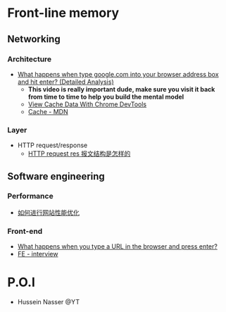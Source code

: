 # Front-line memory
## Networking
### Architecture
- [What happens when type google.com into your browser address box and hit enter? (Detailed Analysis)](https://www.youtube.com/watch?v=dh406O2v_1c)
  - **This video is really important dude, make sure you visit it back from time to time to help you build the mental model**
  - [View Cache Data With Chrome DevTools](https://developers.google.com/web/tools/chrome-devtools/storage/cache)
  - [Cache - MDN](https://developer.mozilla.org/en-US/docs/Web/API/Cache)
### Layer
- HTTP request/response
  - [HTTP request res 报文结构是怎样的](https://github.com/qiu-deqing/FE-interview)

## Software engineering
### Performance
- [如何进行网站性能优化](https://github.com/qiu-deqing/FE-interview)
### Front-end
- [What happens when you type a URL in the browser and press enter?](https://medium.com/@maneesha.wijesinghe1/what-happens-when-you-type-an-url-in-the-browser-and-press-enter-bb0aa2449c1a)
- [FE - interview](https://github.com/qiu-deqing/FE-interview)

# P.O.I
- Hussein Nasser @YT